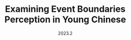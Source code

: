 ---
layout: project
type: project
image: img/event_boundary/boundary.png
title: "Examining Event Boundaries Perception in Young Chinese"
date: 2023.2
published: true
labels:
  - SPSS
summary: "I designed experiments, shot videos and collected data to examine people's cognition of event boundaries."
paperurl: /resources/EventBoundary.pdf
---